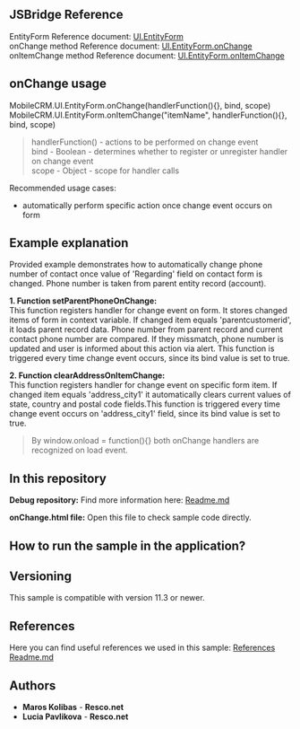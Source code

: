 ## JSBridge Reference

EntityForm Reference document: [UI.EntityForm](https://www.resco.net/javascript-bridge-reference/#MobileCRM_UI_EntityForm)
<br />onChange method Reference document: [UI.EntityForm.onChange](https://www.resco.net/javascript-bridge-reference/#MobileCRM_UI_EntityForm_onChange)
<br />onItemChange method Reference document: [UI.EntityForm.onItemChange](https://www.resco.net/javascript-bridge-reference/#MobileCRM_UI_EntityForm_onItemChange)

## onChange usage

MobileCRM.UI.EntityForm.onChange(handlerFunction(){}, bind, scope)
<br />MobileCRM.UI.EntityForm.onItemChange("itemName", handlerFunction(){}, bind, scope)

> handlerFunction() - actions to be performed on change event
<br /> bind - Boolean - determines whether to register or unregister handler on change event
<br />scope - Object - scope for handler calls

Recommended usage cases:
- automatically perform specific action once change event occurs on form

## Example explanation

Provided example demonstrates how to automatically change phone number of contact once value of 'Regarding' field on contact form is changed. Phone number is taken from parent entity record (account).

**1.	Function setParentPhoneOnChange:**
	<br />This function registers handler for change event on form. It stores changed items of form in context variable. If changed item equals 'parentcustomerid', it loads parent record data. Phone number from parent record and current contact phone number are compared. If they missmatch, phone number is updated and user is informed about this action via alert. This function is triggered every time change event occurs, since its bind value is set to true.

**2.	Function clearAddressOnItemChange:**
	<br />This function registers handler for change event on specific form item. If changed item equals 'address_city1' it automatically clears current values of state, country and postal code fields.This function is triggered every time change event occurs on 'address_city1' field, since its bind value is set to true.
	
> By window.onload = function(){} both onChange handlers are recognized on load event.

## In this repository
    
**Debug repository:**
Find more information here: [Readme.md]()

**onChange.html file:**
Open this file to check sample code directly.

## How to run the sample in the application?


## Versioning

This sample is compatible with version 11.3 or newer.

## References

Here you can find useful references we used in this sample: [References Readme.md](https://github.com/Resconet/JSBridge/blob/master/README.md) 

## Authors

* **Maros Kolibas** - **Resco.net**
* **Lucia Pavlikova** - **Resco.net**

